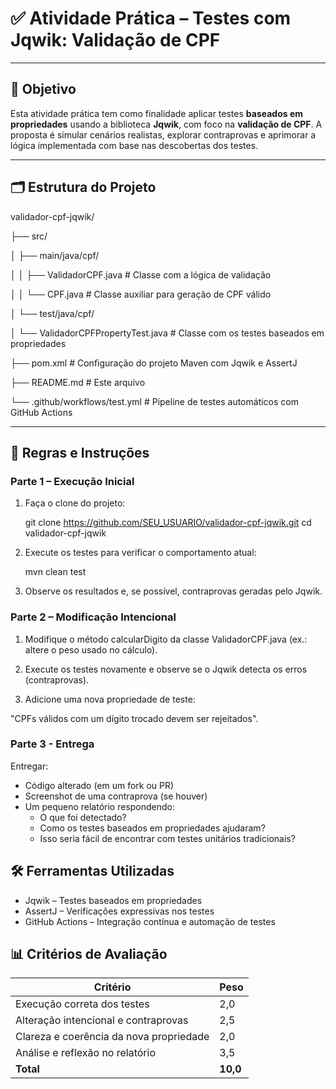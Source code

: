 # ✅ Atividade Prática – Testes com Jqwik: Validação de CPF

---

## 🎯 Objetivo

Esta atividade prática tem como finalidade aplicar testes **baseados em propriedades** usando a biblioteca **Jqwik**, com foco na **validação de CPF**. A proposta é simular cenários realistas, explorar contraprovas e aprimorar a lógica implementada com base nas descobertas dos testes.

---

## 🗂️ Estrutura do Projeto

validador-cpf-jqwik/

├── src/

│ ├── main/java/cpf/

│ │ ├── ValidadorCPF.java # Classe com a lógica de validação

│ │ └── CPF.java # Classe auxiliar para geração de CPF válido

│ └── test/java/cpf/

│ └── ValidadorCPFPropertyTest.java # Classe com os testes baseados em propriedades

├── pom.xml # Configuração do projeto Maven com Jqwik e AssertJ

├── README.md # Este arquivo

└── .github/workflows/test.yml # Pipeline de testes automáticos com GitHub Actions

---

## 📜 Regras e Instruções

### Parte 1 – Execução Inicial

1. Faça o clone do projeto:
   
   git clone https://github.com/SEU_USUARIO/validador-cpf-jqwik.git
   cd validador-cpf-jqwik

2. Execute os testes para verificar o comportamento atual:
  
   mvn clean test

3. Observe os resultados e, se possível, contraprovas geradas pelo Jqwik.
   
### Parte 2 – Modificação Intencional

1. Modifique o método calcularDigito da classe ValidadorCPF.java (ex.: altere o peso usado no cálculo).

2. Execute os testes novamente e observe se o Jqwik detecta os erros (contraprovas).

3. Adicione uma nova propriedade de teste:

"CPFs válidos com um dígito trocado devem ser rejeitados".

### Parte 3 - Entrega

Entregar:

- Código alterado (em um fork ou PR)
- Screenshot de uma contraprova (se houver)
- Um pequeno relatório respondendo:
  - O que foi detectado?
  - Como os testes baseados em propriedades ajudaram?
  - Isso seria fácil de encontrar com testes unitários tradicionais?

## 🛠️ Ferramentas Utilizadas

- Jqwik – Testes baseados em propriedades
- AssertJ – Verificações expressivas nos testes
- GitHub Actions – Integração contínua e automação de testes

## 📊 Critérios de Avaliação

| Critério                                 | Peso                          |
|------------------------------------------|-------------------------------|
| Execução correta dos testes              | 2,0                           |
| Alteração intencional e contraprovas     | 2,5                           |
| Clareza e coerência da nova propriedade  | 2,0                           |
| Análise e reflexão no relatório          | 3,5                           |
| **Total**                                | **10,0**                      |  
  
